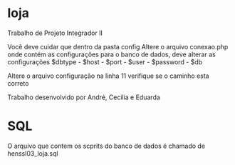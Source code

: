 # loja
Trabalho de Projeto Integrador II

Você deve cuidar que dentro da pasta config
Altere o arquivo conexao.php onde contém as configurações para o banco de dados, deve alterar as configurações $dbtype - $host - $port - $user - $password - $db

Altere o arquivo configuração na linha 11 verifique se o caminho esta correto

Trabalho desenvolvido por André, Cecilia e Eduarda

# SQL
O arquivo que contem os scprits do banco de dados é chamado de henssl03_loja.sql
